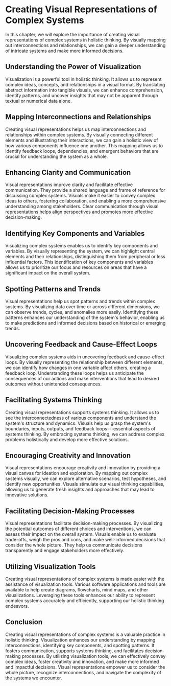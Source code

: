 Creating Visual Representations of Complex Systems
==============================================================

In this chapter, we will explore the importance of creating visual representations of complex systems in holistic thinking. By visually mapping out interconnections and relationships, we can gain a deeper understanding of intricate systems and make more informed decisions.

Understanding the Power of Visualization
----------------------------------------

Visualization is a powerful tool in holistic thinking. It allows us to represent complex ideas, concepts, and relationships in a visual format. By translating abstract information into tangible visuals, we can enhance comprehension, identify patterns, and uncover insights that may not be apparent through textual or numerical data alone.

Mapping Interconnections and Relationships
------------------------------------------

Creating visual representations helps us map interconnections and relationships within complex systems. By visually connecting different elements and illustrating their interactions, we can gain a holistic view of how various components influence one another. This mapping allows us to identify feedback loops, dependencies, and emergent behaviors that are crucial for understanding the system as a whole.

Enhancing Clarity and Communication
-----------------------------------

Visual representations improve clarity and facilitate effective communication. They provide a shared language and frame of reference for discussing complex systems. Visuals make it easier to convey complex ideas to others, fostering collaboration, and enabling a more comprehensive understanding among stakeholders. Clear communication through visual representations helps align perspectives and promotes more effective decision-making.

Identifying Key Components and Variables
----------------------------------------

Visualizing complex systems enables us to identify key components and variables. By visually representing the system, we can highlight central elements and their relationships, distinguishing them from peripheral or less influential factors. This identification of key components and variables allows us to prioritize our focus and resources on areas that have a significant impact on the overall system.

Spotting Patterns and Trends
----------------------------

Visual representations help us spot patterns and trends within complex systems. By visualizing data over time or across different dimensions, we can observe trends, cycles, and anomalies more easily. Identifying these patterns enhances our understanding of the system's behavior, enabling us to make predictions and informed decisions based on historical or emerging trends.

Uncovering Feedback and Cause-Effect Loops
------------------------------------------

Visualizing complex systems aids in uncovering feedback and cause-effect loops. By visually representing the relationship between different elements, we can identify how changes in one variable affect others, creating a feedback loop. Understanding these loops helps us anticipate the consequences of our actions and make interventions that lead to desired outcomes without unintended consequences.

Facilitating Systems Thinking
-----------------------------

Creating visual representations supports systems thinking. It allows us to see the interconnectedness of various components and understand the system's structure and dynamics. Visuals help us grasp the system's boundaries, inputs, outputs, and feedback loops---essential aspects of systems thinking. By embracing systems thinking, we can address complex problems holistically and develop more effective solutions.

Encouraging Creativity and Innovation
-------------------------------------

Visual representations encourage creativity and innovation by providing a visual canvas for ideation and exploration. By mapping out complex systems visually, we can explore alternative scenarios, test hypotheses, and identify new opportunities. Visuals stimulate our visual thinking capabilities, allowing us to generate fresh insights and approaches that may lead to innovative solutions.

Facilitating Decision-Making Processes
--------------------------------------

Visual representations facilitate decision-making processes. By visualizing the potential outcomes of different choices and interventions, we can assess their impact on the overall system. Visuals enable us to evaluate trade-offs, weigh the pros and cons, and make well-informed decisions that consider the whole picture. They help us communicate decisions transparently and engage stakeholders more effectively.

Utilizing Visualization Tools
-----------------------------

Creating visual representations of complex systems is made easier with the assistance of visualization tools. Various software applications and tools are available to help create diagrams, flowcharts, mind maps, and other visualizations. Leveraging these tools enhances our ability to represent complex systems accurately and efficiently, supporting our holistic thinking endeavors.

Conclusion
----------

Creating visual representations of complex systems is a valuable practice in holistic thinking. Visualization enhances our understanding by mapping interconnections, identifying key components, and spotting patterns. It fosters communication, supports systems thinking, and facilitates decision-making processes. By utilizing visualization tools, we can effectively convey complex ideas, foster creativity and innovation, and make more informed and impactful decisions. Visual representations empower us to consider the whole picture, recognize interconnections, and navigate the complexity of the systems we encounter.
